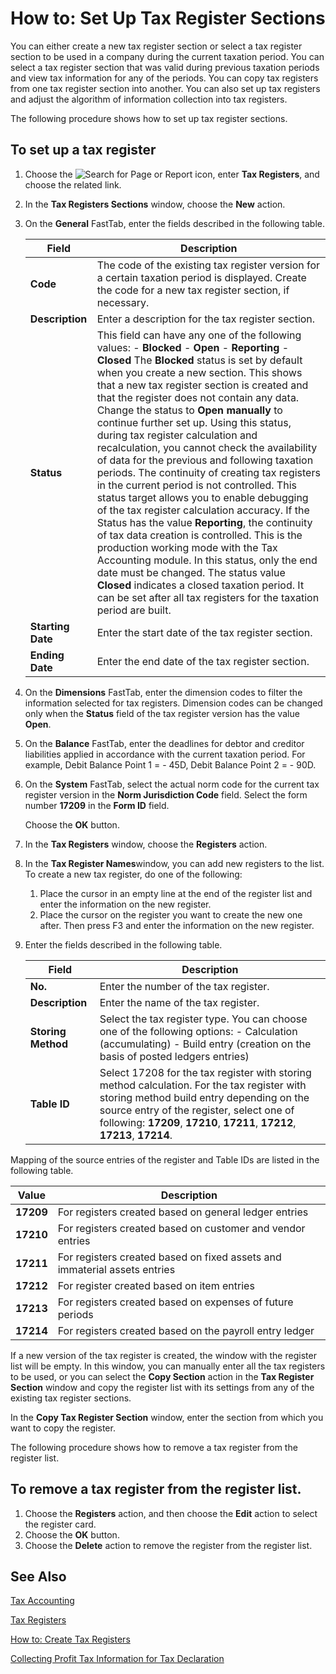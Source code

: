 # How to: Set Up Tax Register Sections

You can either create a new tax register section or select a tax register section to be used in a company during the current taxation period. You can select a tax register section that was valid during previous taxation periods and view tax information for any of the periods. You can copy tax registers from one tax register section into another. You can also set up tax registers and adjust the algorithm of information collection into tax registers.

The following procedure shows how to set up tax register sections.

## To set up a tax register

1. Choose the ![Search for Page or Report](search-icon.png) icon, enter **Tax Registers**, and choose the related link.

2. In the **Tax Registers Sections** window, choose the **New** action.

3. On the **General** FastTab, enter the fields described in the following table.

   | Field             | Description                                                  |
   | ----------------- | ------------------------------------------------------------ |
   | **Code**          | The code of the existing tax register version for a certain taxation period is displayed.   Create the code for a new tax register section, if necessary. |
   | **Description**   | Enter a description for the tax register section.            |
   | **Status**        | This field can have any one of the following values:   -   **Blocked** -   **Open** -   **Reporting** -   **Closed**   The **Blocked** status is set by default when you create a new section. This shows that a new tax register section is created and that the register does not contain any data.   Change the status to **Open manually** to continue further set up. Using this status, during tax register calculation and recalculation, you cannot check the availability of data for the previous and following taxation periods. The continuity of creating tax registers in the current period is not controlled. This status target allows you to enable debugging of the tax register calculation accuracy.   If the Status has the value **Reporting**, the continuity of tax data creation is controlled. This is the production working mode with the Tax Accounting module. In this status, only the end date must be changed.   The status value **Closed** indicates a closed taxation period. It can be set after all tax registers for the taxation period are built. |
   | **Starting Date** | Enter the start date of the tax register section.            |
   | **Ending Date**   | Enter the end date of the tax register section.              |

4. On the **Dimensions** FastTab, enter the dimension codes to filter the information selected for tax registers. Dimension codes can be changed only when the **Status** field of the tax register version has the value **Open**.

5. On the **Balance** FastTab, enter the deadlines for debtor and creditor liabilities applied in accordance with the current taxation period. For example, Debit Balance Point 1 = - 45D, Debit Balance Point 2 = - 90D.

6. On the **System** FastTab, select the actual norm code for the current tax register version in the **Norm Jurisdiction Code** field. Select the form number **17209** in the **Form ID** field.

   Choose the **OK** button.

7. In the **Tax Registers** window, choose the **Registers** action.

8. In the **Tax Register Names**window, you can add new registers to the list. To create a new tax register, do one of the following:

   1. Place the cursor in an empty line at the end of the register list and enter the information on the new register.
   2. Place the cursor on the register you want to create the new one after. Then press F3 and enter the information on the new register.

9. Enter the fields described in the following table.

   | Field              | Description                                                  |
   | ------------------ | ------------------------------------------------------------ |
   | **No.**            | Enter the number of the tax register.                        |
   | **Description**    | Enter the name of the tax register.                          |
   | **Storing Method** | Select the tax register type.   You can choose one of the following options:   -   Calculation (accumulating) -   Build entry (creation on the basis of posted ledgers entries) |
   | **Table ID**       | Select 17208 for the tax register with storing method calculation.   For the tax register with storing method build entry depending on the source entry of the register, select one of following: **17209**, **17210**, **17211**, **17212**, **17213**, **17214**. |

Mapping of the source entries of the register and Table IDs are listed in the following table.

| Value     | Description                                                  |
| --------- | ------------------------------------------------------------ |
| **17209** | For registers created based on general ledger entries        |
| **17210** | For registers created based on customer and vendor entries   |
| **17211** | For registers created based on fixed assets and immaterial assets entries |
| **17212** | For register created based on item entries                   |
| **17213** | For registers created based on expenses of future periods    |
| **17214** | For registers created based on the payroll entry ledger      |

If a new version of the tax register is created, the window with the register list will be empty. In this window, you can manually enter all the tax registers to be used, or you can select the **Copy Section** action in the **Tax Register Section** window and copy the register list with its settings from any of the existing tax register sections.

In the **Copy Tax Register Section** window, enter the section from which you want to copy the register.

The following procedure shows how to remove a tax register from the register list.

## To remove a tax register from the register list.

1. Choose the **Registers** action, and then choose the **Edit** action to select the register card.
2. Choose the **OK** button.
3. Choose the **Delete** action to remove the register from the register list.

## See Also

[Tax Accounting](Tax-Accounting.md)

[Tax Registers](Tax-Registers.md)

[How to: Create Tax Registers](How-to-Create-Tax-Registers.md)

[Collecting Profit Tax Information for Tax Declaration](Collecting-Profit-Tax-Information-for-Tax-Declaration.md)

